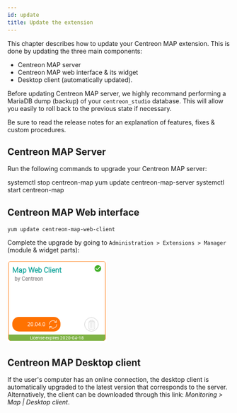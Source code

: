 ```yaml
---
id: update
title: Update the extension
---
```


This chapter describes how to update your Centreon MAP extension. This is done
by updating the three main components:

  - Centreon MAP server
  - Centreon MAP web interface & its widget
  - Desktop client (automatically updated).

Before updating Centreon MAP server, we highly recommand performing a MariaDB
dump (backup) of your `centreon_studio` database. This will allow you easily to
roll back to the previous state if necessary.

Be sure to read the release notes for an explanation of features, fixes & custom
procedures.

## Centreon MAP Server

Run the following commands to upgrade your Centreon MAP server:

  systemctl stop centreon-map
  yum update centreon-map-server
  systemctl start centreon-map

## Centreon MAP Web interface

```shell
yum update centreon-map-web-client
```

Complete the upgrade by going to `Administration > Extensions > Manager`
(module & widget parts):

![image](../assets/graph-views/update-web-client.png)

## Centreon MAP Desktop client

If the user's computer has an online connection, the desktop client is
automatically upgraded to the latest version that corresponds to the server.
Alternatively, the client can be downloaded through this link: *Monitoring \>
Map | Desktop client*.

